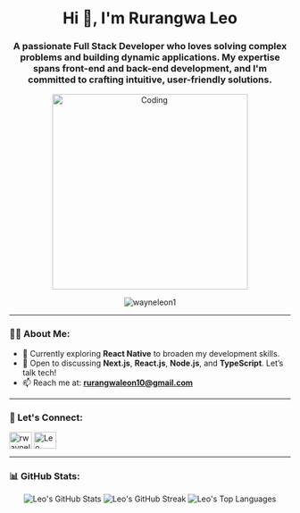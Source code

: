 <h1 align="center">Hi 👋, I'm Rurangwa Leo</h1>

<h3 align="center">
  A passionate Full Stack Developer who loves solving complex problems and building dynamic applications. My expertise spans front-end and back-end development, and I'm committed to crafting intuitive, user-friendly solutions.
</h3>

<p align="center">
  <img align="center" alt="Coding" width="350" src="https://cdn.sanity.io/images/ordgikwe/production/a830c5182852e35bcd0dc07b90122f07ecd15f48-700x525.gif?w=700&h=525&auto=format"/>
</p>

<p align="center">
  <img src="https://komarev.com/ghpvc/?username=wayneleon1&label=Profile%20views&color=0e75b6&style=flat" alt="wayneleon1" />
</p>

---

### 👨‍💻 About Me:
- 🌱 Currently exploring **React Native** to broaden my development skills.
- 💬 Open to discussing **Next.js**, **React.js**, **Node.js**, and **TypeScript**. Let’s talk tech!
- 📫 Reach me at: **rurangwaleon10@gmail.com**

---

### 🔗 Let's Connect:
<p align="left">
  <a href="https://twitter.com/rwayneleon1" target="blank"><img align="center" src="https://raw.githubusercontent.com/rahuldkjain/github-profile-readme-generator/master/src/images/icons/Social/twitter.svg" alt="rwayneleon1" height="30" width="40" /></a>
  <a href="https://www.linkedin.com/in/leo-rurangwa-a67136205/" target="blank"><img align="center" src="https://raw.githubusercontent.com/rahuldkjain/github-profile-readme-generator/master/src/images/icons/Social/linked-in-alt.svg" alt="Leo Rurangwa on LinkedIn" height="30" width="40" /></a>
</p>

---

### 📊 GitHub Stats:
<p align="center">
  <img src="https://github-readme-stats.vercel.app/api?username=wayneleon1&theme=github_dark&hide_border=false&include_all_commits=false&count_private=false" alt="Leo's GitHub Stats"/>
  <img src="https://github-readme-streak-stats.herokuapp.com/?user=wayneleon1&theme=github_dark&hide_border=false" alt="Leo's GitHub Streak"/>
  <img src="https://github-readme-stats.vercel.app/api/top-langs/?username=wayneleon1&theme=github_dark&hide_border=false&include_all_commits=false&count_private=false&layout=compact" alt="Leo's Top Languages"/>
</p>
